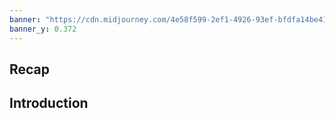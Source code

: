 ```yaml
---
banner: "https://cdn.midjourney.com/4e58f599-2ef1-4926-93ef-bfdfa14be419/0_2.png"
banner_y: 0.372
---
```

## Recap



## Introduction

